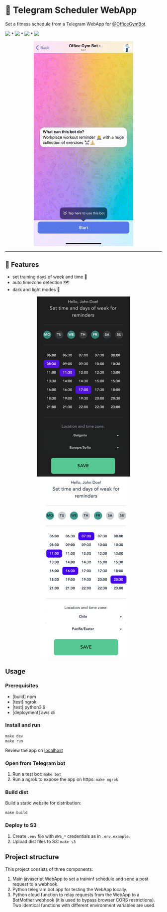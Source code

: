# 📆 Telegram Scheduler WebApp 

Set a fitness schedule from a Telegram WebApp for [@OfficeGymBot][tg-ogb-link].

![][mit-badge] * [![][tg-ogb-badge]][tg-ogb-link] * [![][web-ogb-badge]][web-ogb-link] * ![][used-badge]

[mit-badge]: https://img.shields.io/badge/license-MIT-lightgreen
[tg-ogb-badge]: https://img.shields.io/badge/try-telegram-blue?logo=telegram&logoColor=white
[tg-ogb-link]: https://t.me/officegymbot
[web-ogb-badge]: https://img.shields.io/badge/try-web-yellow?logoColor=white
[web-ogb-link]: https://office-gym-bot.website.yandexcloud.net
[used-badge]: https://img.shields.io/badge/activated-%3E%203k%20times-green?logo=telegram&logoColor=white

<div align="center">
  <img src="./public/example.gif">
</div>

---

## 📱 Features 
- set training days of week and time 💪
- auto timezone detection 🗺️
- dark and light modes 🚥

<div align="center">
  <img src="./public/ogb_dark.png" alt="dark theme" width="300"/>
  <img src="./public/ogb_light.png" alt="light theme" width="300"/>
</div>

## Usage

### Prerequisites
- [build] npm
- [test] ngrok
- [test] python3.9
- [deployment] aws cli

### Install and run
```shell
make dev
make run
```
Review the app on [localhost](http://localhost:5173)

### Open from Telegram bot

1. Run a test bot: `make bot`
2. Run a ngrok to expose the app on https: `make ngrok`

### Build dist

Build a static website for distribution:
```shell
make build
```

### Deploy to S3

1. Create `.env` file with `AWS_*` credentials as in `.env.example`.
2. Upload dist files to S3: `make s3`


## Project structure

This project consists of three components:
1. Main javascript WebApp to set a traininf schedule and 
send a post request to a webhook.
2. Python telegram bot app for testing the WebApp locally.
3. Python cloud function to relay requests from the WebApp to a BotMother webhook 
(it is used to bypass browser CORS restrictions). Two identical functions with different 
environment variables are used. 